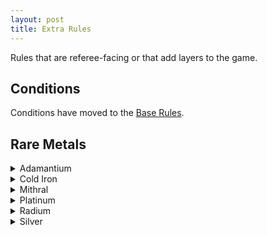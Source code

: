 ```yaml
---
layout: post
title: Extra Rules
---
```


Rules that are referee-facing or that add layers to the game.

## Conditions
Conditions have moved to the [Base Rules](/2020/11/09/base-rules/).

## Rare Metals

<details markdown="1">
<summary>Adamantium</summary>
Nothing is more solid than adamantium. Adamantium weapons ignore armor. Adamantium objects are unbreakable and combo with the Fighter's [parry](https://saltygoo.github.io/class/fighter#parry) ability.
</details>

<details markdown="1">
<summary>Cold Iron</summary>
A fairie that touches cold iron loses all abilities and resistances for a turn. They can smell it.
</details>

<details markdown="1">
<summary>Mithral</summary>
Mithral is light like cloth. Attack rolls made with mithral weapons are easy rolls but the damage die is one size smaller. Mithral armor doesn't impede movement.
</details>

<details markdown="1">
<summary>Platinum</summary>
Platinum repairs itself after 10 minutes and as such combos with the Fighter's [parry](https://saltygoo.github.io/class/fighter#parry) ability. Platinum weapons ignore the resistances of aberrations as well as their horrid immortality.
</details>

<details markdown="1">
<summary>Radium</summary>
Radium sheds light like a candle. It ignores the resistances of celestial creatures like angels and devils. After each adventure spent carrying radium, save or gain a [mutation](https://coinsandscrolls.blogspot.com/2018/01/osr-1d500-biological-mutations.html).
</details>

<details markdown="1">
<summary>Silver</summary>
Silvered weapons ignore all the resistances of undead creatures and of creatures that are not in their true form.
</details>

